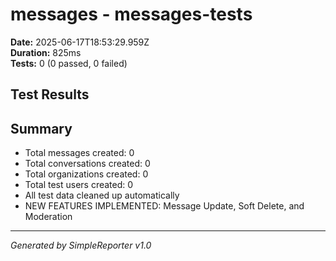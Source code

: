 # messages - messages-tests

**Date:** 2025-06-17T18:53:29.959Z  
**Duration:** 825ms  
**Tests:** 0 (0 passed, 0 failed)

## Test Results



## Summary

- Total messages created: 0
- Total conversations created: 0
- Total organizations created: 0
- Total test users created: 0
- All test data cleaned up automatically
- NEW FEATURES IMPLEMENTED: Message Update, Soft Delete, and Moderation

---
*Generated by SimpleReporter v1.0*
